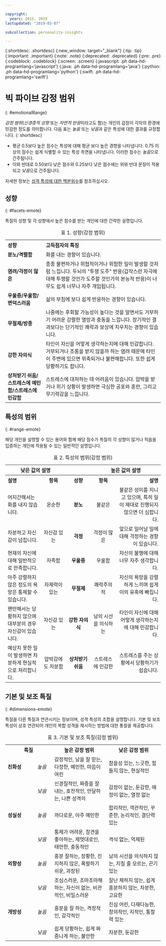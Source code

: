 ```yaml
---

copyright:
  years: 2015, 2019
lastupdated: "2019-03-07"

subcollection: personality-insights

---
```


{:shortdesc: .shortdesc}
{:new_window: target="_blank"}
{:tip: .tip}
{:important: .important}
{:note: .note}
{:deprecated: .deprecated}
{:pre: .pre}
{:codeblock: .codeblock}
{:screen: .screen}
{:javascript: .ph data-hd-programlang='javascript'}
{:java: .ph data-hd-programlang='java'}
{:python: .ph data-hd-programlang='python'}
{:swift: .ph data-hd-programlang='swift'}

# 빅 파이브 감정 범위
{: #emotionalRange}

*감정 범위*(*신경증적 성향* 또는 *자연적 반응*이라고도 함)는 개인의 감정이 각자의 환경에 민감한 정도를 의미합니다.  다음 표는 *높음* 또는 *낮음*과 같은 특성에 대한 결과를 규정합니다.
{: shortdesc}

-   평균 0.5보다 높은 점수는 특성에 대해 평균 보다 높은 경향을 나타냅니다. 0.75 이상의 점수는 쉽게 식별할 수 있는 특성 측면을 나타냅니다. 이러한 점수는 *높음*으로 간주됩니다. 
-   이와 반대로 0.50보다 낮은 점수와 0.25보다 낮은 점수에는 위와 반대 문장이 적용되고 *낮음*으로 간주됩니다.

자세한 정보는
[성격 특성에 대한 백분위수](/docs/services/personality-insights?topic=personality-insights-numeric#percentiles)를 참조하십시오.

## 성향
{: #facets-emote}

특질의 성향 및 각 성향에서 높은 점수를 받는 개인에 대한 간략한 설명입니다.

<table>
  <caption>표 1. 성향(감정 범위)</caption>
  <tr>
    <th style="text-align:left">성향</th>
    <th style="text-align:left">고득점자의 특징</th>
  </tr>
  <tr>
    <td><strong>분노/격렬함</strong></td>
    <td>화를 내는 경향이 있습니다.</td>
  </tr>
  <tr>
    <td><strong>염려/걱정이 많은</strong></td>
    <td>종종 불편하거나 위협적이거나 위험한 일이 발생할 것처럼 느낍니다. 
두뇌의 "투쟁 도주" 반응(갑작스런 자극에 대해 투쟁할 것인가 도주할 것인가의
본능적 반응)이 너무도 쉽게 너무나 자주 개입됩니다.</td>
  </tr>
  <tr>
    <td><strong>우울증/우울함/변덕스러움</strong></td>
    <td>삶의 부침에 보다 쉽게 반응하는 경향이 있습니다.</td>
  </tr>
  <tr>
    <td><strong>무절제/방종</strong></td>
    <td>나중에는 후회할 가능성이 높다는 것을 알면서도 거부하기 어려운 강렬한 열망과 충동을 느낍니다. 
장기적인 결과보다는 단기적인 쾌락과 보상에 치우치는 경향이 있습니다.</td>
  </tr>
  <tr>
    <td><strong>강한 자의식</strong></td>
    <td>타인이 자신을 어떻게 생각하는지에 대해 민감합니다. 거부되거나 조롱을 받지 않을까 하는
염려 때문에 타인이 주변에 있으면 위축되거나 불편해합니다. 또한 쉽게 당황하기도 합니다.</td>
  </tr>
  <tr>
    <td><strong>상처받기 쉬움/스트레스에 예민함/스트레스에 민감함</strong></td>
    <td>스트레스에 대처하는 데 어려움이 있습니다. 압박을 받거나 위기 상황이 발생하면 극심한 공포와 혼란, 그리고 무기력감을 느낍니다.</td>
  </tr>
</table>

## 특성의 범위
{: #range-emote}

해당 개인을 설명할 수 있는 용어와 함께 해당 점수가 특질의 각 성향이 많거나 적음을 입증하는 개인에 적용될 수 있는 일반적인 설명입니다.

<table summary="각 행의 중간 열에 나열된 성향의 경우 처음 두 열은 성향에 대한 점수가 낮은 개인에 대한 설명과 용어를 제공하고, 마지막 두 열은 성향에 대한 점수가 높은 개인에 대한 용어 및 설명을 제공합니다.">
  <caption>표 2. 특성의 범위(감정 범위)</caption>
  <tr>
    <th id="lowValue" colspan="2" style="text-align:center">
낮은 값의 설명
    </th>
    <th id="blank"></th>
    <th id="highValue" colspan="2" style="text-align:center">
높은 값의 설명
    </th>
  </tr>
  <tr>
    <th id="lowDescription" headers="lowValue" style="text-align:left; width: 23%">
설명
    </th>
    <th id="lowTerm" headers="lowValue" style="text-align:center; width: 16%">
항목
    </th>
    <th id="facet" headers="blank" style="text-align:center; width: 16%">
성향
    </th>
    <th id="highTerm" headers="highValue" style="text-align:center; width: 16%">
항목
    </th>
    <th id="highDescription" headers="highValue" style="text-align:right">
설명
    </th>
  </tr>
  <tr>
    <td headers="lowValue lowDescription" style="text-align:left">
어지간해서는 화를 내지 않습니다.
    </td>
    <td headers="lowValue lowTerm" style="text-align:center">
온순한
    </td>
    <td headers="blank facet" style="text-align:center">
      <strong>분노</strong>
    </td>
    <td headers="highValue highTerm" style="text-align:center">
불같은
    </td>
    <td headers="highValue highDescription" style="text-align:right">
불같은 성미를 지니고 있으며, 특히 일이 제대로 진행되지 않으면 더 심합니다.
    </td>
  </tr>
  <tr>
    <td headers="lowValue lowDescription" style="text-align:left">
차분하고 자신감이 넘칩니다.
    </td>
    <td headers="lowValue lowTerm" style="text-align:center">
자신감 있는
    </td>
    <td headers="blank facet" style="text-align:center">
      <strong>걱정</strong>
    </td>
    <td headers="highValue highTerm" style="text-align:center">
걱정이 많은
    </td>
    <td headers="highValue highDescription" style="text-align:right">
앞으로 일어날 일에 대해 걱정하는 경향이 있습니다.
    </td>
  </tr>
  <tr>
    <td headers="lowValue lowDescription" style="text-align:left">
현재의 자신에 대해 일반적으로 만족합니다.
    </td>
    <td headers="lowValue lowTerm" style="text-align:center">
자족함
    </td>
    <td headers="blank facet" style="text-align:center">
      <strong>우울증</strong>
    </td>
    <td headers="highValue highTerm" style="text-align:center">
우울함
    </td>
    <td headers="highValue highDescription" style="text-align:right">
자신의 불행에 대해 너무 자주 생각합니다.
    </td>
  </tr>
  <tr>
    <td headers="lowValue lowDescription" style="text-align:left">
아주 강렬하지 않은 정도의 욕망은 통제할 수 있습니다.
    </td>
    <td headers="lowValue lowTerm" style="text-align:center">
자제력이 있는
    </td>
    <td headers="blank facet" style="text-align:center">
      <strong>무절제</strong>
    </td>
    <td headers="highValue highTerm" style="text-align:center">
쾌락주의적
    </td>
    <td headers="highValue highDescription" style="text-align:right">
자신의 욕망을 강렬하게 느끼며 쉽게 이의 유혹에 빠집니다.
    </td>
  </tr>
  <tr>
    <td headers="lowValue lowDescription" style="text-align:left">
왠만해서는 당황하지 않으며 대부분의 경우 자신감이 있습니다.
    </td>
    <td headers="lowValue lowTerm" style="text-align:center">
자신감 있는
    </td>
    <td headers="blank facet" style="text-align:center">
      <strong>강한 자의식</strong>
    </td>
    <td headers="highValue highTerm" style="text-align:center">
남의 시선을 의식하는
    </td>
    <td headers="highValue highDescription" style="text-align:right">
타인이 자신에 대해 어떻게 생각하는지에 대해 민감합니다.
    </td>
  </tr>
  <tr>
    <td headers="lowValue lowDescription" style="text-align:left">
예상치 못한 일이 발생하면 차분하게 현실적으로 처리합니다.
    </td>
    <td headers="lowValue lowTerm" style="text-align:center">
압박감에도 차분함
    </td>
    <td headers="blank facet" style="text-align:center">
      <strong>상처받기 쉬움</strong>
    </td>
    <td headers="highValue highTerm" style="text-align:center">
스트레스에 민감한
    </td>
    <td headers="highValue highDescription" style="text-align:right">
스트레스를 주는 상황에서 당황하기가 쉽습니다.
    </td>
  </tr>
</table>

## 기본 및 보조 특질
{: #dimensions-emote}

특질을 다른 특질과 연관시키는 정보이며, 성격 특성의 조합을 설명합니다. 
기본 및 보조 특성이 상호 연관되어 개인의 복합 성격을 제시하는 방법에 대한 통찰을 제공합니다.

<table>
  <caption>표 3. 기본 및 보조 특질(감정 범위)</caption>
  <tr>
    <th colspan="2" style="width:30%">특질</th>
    <th style="width:35%">높은 감정 범위</th>
    <th style="width:35%">낮은 감정 범위</th>
  </tr>
  <tr>
    <td style="text-align:left"><strong>친화성</strong></td>
    <td style="text-align:center"><em>높음</em></td>
    <td>감정적인, 남을 잘 믿는, 다정한, 예민한, 마음이 여린</td>
    <td>참을성 있는, 느긋한, 힘들지 않는, 현실적인</td>
  </tr>
  <tr>
    <td></td>
    <td style="text-align:center"><em>낮음</em></td>
    <td>신경질적인, 짜증을 잘 내는, 호전적인, 안달하는, 나쁜 성격의</td>
    <td>감정이 없는, 둔감한, 애정이 없는, 열정 없는</td>
  </tr>
  <tr>
    <td style="text-align:left"><strong>성실성</strong></td>
    <td style="text-align:center"><em>높음</em></td>
    <td>까다로운, 아주 예민한</td>
    <td>합리적인, 객관적인, 꾸준한, 논리적인, 결단력 있는</td>
  </tr>
  <tr>
    <td></td>
    <td style="text-align:center"><em>낮음</em></td>
    <td>통제가 어려운, 참견을 좋아하는, 제멋대로인, 태만한, 충동적인</td>
    <td>격식 없는, 억제된</td>
  </tr>
  <tr>
    <td style="text-align:left"><strong>외향성</strong></td>
    <td style="text-align:center"><em>높음</em></td>
    <td>흥분 잘하는, 장황한, 진지하지 않은, 폭발하기 쉬운, 과장된</td>
    <td>남의 시선을 의식하지 않는, 지칠 줄 모르는, 끈기 있는</td>
  </tr>
  <tr>
    <td></td>
    <td style="text-align:center"><em>낮음</em></td>
    <td>조심스러운, 조마조마해 하는, 자신이 없는, 비관적인, 비밀스러운</td>
    <td>잘난 체하지 않는, 쉽게 흥분하지 않는, 차분한, 고요한</td>
  </tr>
  <tr>
    <td style="text-align:left"><strong>개방성</strong></td>
    <td style="text-align:center"><em>높음</em></td>
    <td>흥분을 잘 하는, 격정적인, 감각적인</td>
    <td>진심 어린, 다재다능한, 창의적인, 지적인, 통찰력 있는</td>
  </tr>
  <tr>
    <td></td>
    <td style="text-align:center"><em>낮음</em></td>
    <td>쉽게 당황하는, 쉽게 짜증나게 하는, 불안한</td>
    <td>차분한, 둔감한</td>
  </tr>
</table>
